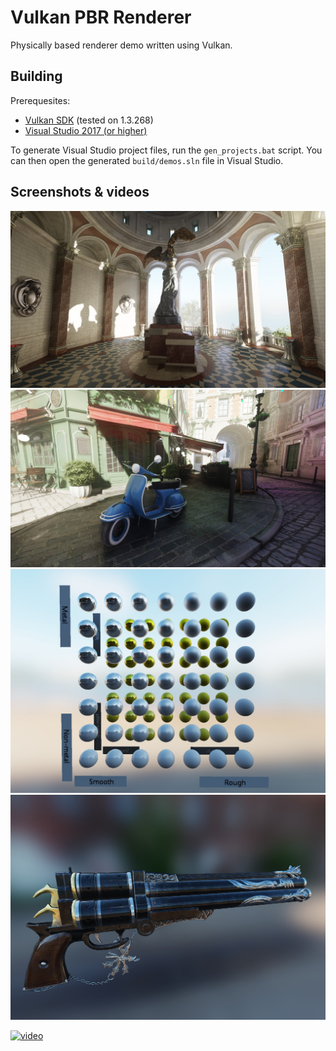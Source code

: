 # Vulkan PBR Renderer

Physically based renderer demo written using Vulkan.

## Building

Prerequesites:
- [Vulkan SDK](https://vulkan.lunarg.com/) (tested on 1.3.268)
- [Visual Studio 2017 (or higher)](https://visualstudio.microsoft.com/)

To generate Visual Studio project files, run the `gen_projects.bat` script. You can then open the generated `build/demos.sln` file in Visual Studio.

## Screenshots & videos

![suntemple](/screenshots/SunTemple.jpg)
![bistro](/screenshots/bistro.jpg)
![spheres](/screenshots/pbr_spheres.jpg)
![weapon](/screenshots/cerberus.jpg)

[![video](https://img.youtube.com/vi/DZkTVobNMT4/0.jpg)](https://www.youtube.com/watch?v=DZkTVobNMT4)

